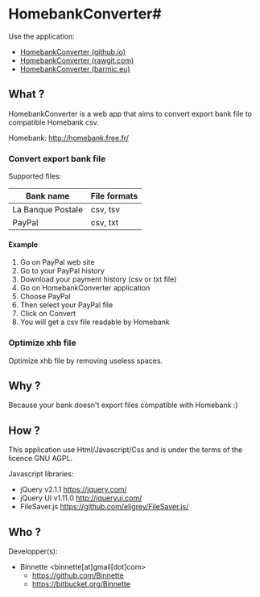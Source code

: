 # HomebankConverter#
Use the application:
* [HomebankConverter (github.io)](http://binnette.github.io/HomebankConverter/)
* [HomebankConverter (rawgit.com)](https://rawgit.com/Binnette/HomebankConverter/master/index.html)
* [HomebankConverter (barmic.eu)](https://hbc.barmic.eu/)

## What ? ##
HomebankConverter is a web app that aims to convert export bank file to compatible Homebank csv.

Homebank: http://homebank.free.fr/

### Convert export bank file ###
Supported files:

| Bank name         | File formats |
| ----------------- | ------------ |
| La Banque Postale | csv, tsv     |
| PayPal            | csv, txt     |

#### Example ####
1. Go on PayPal web site
2. Go to your PayPal history
3. Download your payment history (csv or txt file)
4. Go on HomebankConverter application
5. Choose PayPal
6. Then select your PayPal file
7. Click on Convert
8. You will get a csv file readable by Homebank

### Optimize xhb file ###
Optimize xhb file by removing useless spaces.

## Why ? ##
Because your bank doesn't export files compatible with Homebank :)

## How ? ##
This application use Html/Javascript/Css and is under the terms of the licence GNU AGPL.

Javascript libraries:

* jQuery v2.1.1 https://jquery.com/
* jQuery UI v1.11.0 http://jqueryui.com/
* FileSaver.js https://github.com/eligrey/FileSaver.js/

## Who ? ##
Developper(s):

* Binnette <binnette[at]gmail[dot]com>
  * https://github.com/Binnette
  * https://bitbucket.org/Binnette
